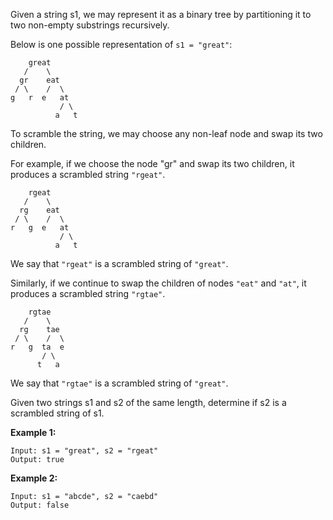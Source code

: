 Given a string s1, we may represent it as a binary tree by partitioning it to two non-empty substrings recursively.

Below is one possible representation of `s1 = "great"`:
```
    great
   /    \
  gr    eat
 / \    /  \
g   r  e   at
           / \
          a   t
```          
To scramble the string, we may choose any non-leaf node and swap its two children.

For example, if we choose the node "gr" and swap its two children, it produces a scrambled string `"rgeat"`.
```
    rgeat
   /    \
  rg    eat
 / \    /  \
r   g  e   at
           / \
          a   t
```          
We say that `"rgeat"` is a scrambled string of `"great"`.

Similarly, if we continue to swap the children of nodes `"eat"` and `"at"`, it produces a scrambled string `"rgtae"`.
```
    rgtae
   /    \
  rg    tae
 / \    /  \
r   g  ta  e
       / \
      t   a
```      
We say that `"rgtae"` is a scrambled string of `"great"`.

Given two strings s1 and s2 of the same length, determine if s2 is a scrambled string of s1.

**Example 1:**
```
Input: s1 = "great", s2 = "rgeat"
Output: true
```
**Example 2:**
```
Input: s1 = "abcde", s2 = "caebd"
Output: false
```
